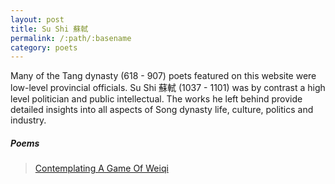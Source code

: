 ```yaml
---
layout: post
title: Su Shi 蘇軾
permalink: /:path/:basename
category: poets
---
```


Many of the Tang dynasty (618 - 907) poets featured on this website were low-level provincial officials. Su Shi 蘇軾 (1037 - 1101) was by contrast a high level politician and public intellectual. The works he left behind provide detailed insights into all aspects of Song dynasty life, culture, politics and industry.

##### Poems

>[Contemplating A Game Of Weiqi](/poems/contemplating-a-game-of-weiqi)